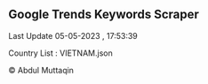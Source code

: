 

## Google Trends Keywords Scraper 
 
Last Update 05-05-2023 , 17:53:39

Country List :
VIETNAM.json



© Abdul Muttaqin 
